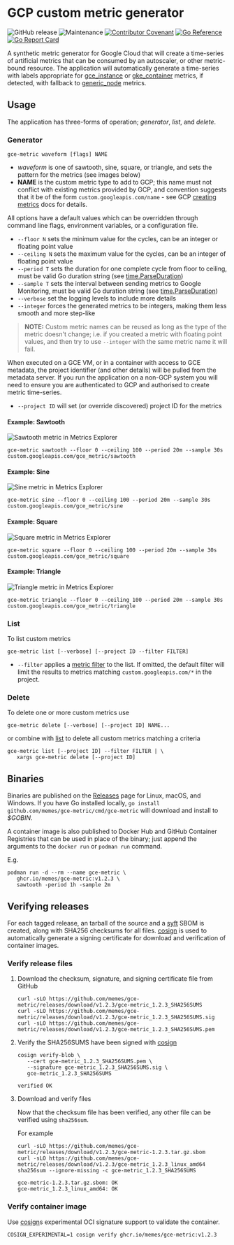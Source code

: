 # GCP custom metric generator

![GitHub release](https://img.shields.io/github/v/release/memes/gce-metric?sort=semver)
![Maintenance](https://img.shields.io/maintenance/yes/2023)
[![Contributor Covenant](https://img.shields.io/badge/Contributor%20Covenant-2.1-4baaaa.svg)](CODE_OF_CONDUCT.md)
[![Go Reference](https://pkg.go.dev/badge/github.com/memes/gce-metric.svg)](https://pkg.go.dev/github.com/memes/gce-metric)
[![Go Report Card](https://goreportcard.com/badge/github.com/memes/gce-metric)](https://goreportcard.com/report/github.com/memes/gce-metric)

A synthetic metric generator for Google Cloud that will create a time-series of
artificial metrics that can be consumed by an autoscaler, or other metric-bound
resource. The application will automatically generate a time-series
with labels appropriate for [gce_instance] or [gke_container] metrics, if detected,
with fallback to [generic_node] metrics.

## Usage

The application has three-forms of operation; *generator*, *list*, and *delete*.

### Generator

<!-- spell-checker: disable -->
```shell
gce-metric waveform [flags] NAME
```
<!-- spell-checker: enable -->

- *waveform* is one of sawtooth, sine, square, or triangle, and sets the pattern
  for the metrics (see images below)
- **NAME** is the custom metric type to add to GCP; this name must not conflict
  with existing metrics provided by GCP, and convention suggests that it be of
  the form `custom.googleapis.com/name` - see GCP [creating metrics] docs for
  details.

All options have a default values which can be overridden through command line
flags, environment variables, or a configuration file.

- `--floor N` sets the minimum value for the cycles, can be an integer or floating
  point value
- `--ceiling N` sets the maximum value for the cycles, can be an integer of
  floating point value
- `--period T` sets the duration for one complete cycle from floor to ceiling,
  must be valid Go duration string (see [time.ParseDuration])
- `--sample T` sets the interval between sending metrics to Google Monitoring,
  must be valid Go duration string (see [time.ParseDuration])
- `--verbose` set the logging levels to include more details
- `--integer` forces the generated metrics to be integers, making them less smooth
  and more step-like

> **NOTE:** Custom metric names can be reused as long as the type of the metric
> doesn't change; i.e. if you created a metric with floating point values, and
> then try to use `--integer` with the same metric name it will fail.

When executed on a GCE VM, or in a container with access to GCE metadata, the
project identifier (and other details) will be pulled from the metadata server.
If you run the application on a non-GCP system you will need to ensure you are
authenticated to GCP and authorised to create metric time-series.

- `--project ID` will set (or override discovered) project ID for the metrics
<!-- TODO @memes This functionality is missing
- `--metric-labels key1=value1,key2=value2` and `--resource-labels key1=value1,key2=value2`
  can be used to populate the metric and resource labels assigned to the time
  series, respectively.
-->

#### Example: Sawtooth

![Sawtooth metric in Metrics Explorer](images/sawtooth.png)

<!-- spell-checker: disable -->
```shell
gce-metric sawtooth --floor 0 --ceiling 100 --period 20m --sample 30s custom.googleapis.com/gce_metric/sawtooth
```
<!-- spell-checker: enable -->

#### Example: Sine

![Sine metric in Metrics Explorer](images/sine.png)

<!-- spell-checker: disable -->
```shell
gce-metric sine --floor 0 --ceiling 100 --period 20m --sample 30s custom.googleapis.com/gce_metric/sine
```
<!-- spell-checker: enable -->

#### Example: Square

![Square metric in Metrics Explorer](images/square.png)

<!-- spell-checker: disable -->
```shell
gce-metric square --floor 0 --ceiling 100 --period 20m --sample 30s custom.googleapis.com/gce_metric/square
```
<!-- spell-checker: enable -->

#### Example: Triangle

![Triangle metric in Metrics Explorer](images/triangle.png)

<!-- spell-checker: disable -->
```shell
gce-metric triangle --floor 0 --ceiling 100 --period 20m --sample 30s custom.googleapis.com/gce_metric/triangle
```
<!-- spell-checker: enable -->

### List

To list custom metrics

<!-- spell-checker: disable -->
```shell
gce-metric list [--verbose] [--project ID --filter FILTER]
```
<!-- spell-checker: enable -->

- `--filter` applies a [metric filter] to the list. If omitted, the default filter
  will limit the results to metrics matching `custom.googleapis.com/*` in the
  project.

### Delete

To delete one or more custom metrics use

<!-- spell-checker: disable -->
```shell
gce-metric delete [--verbose] [--project ID] NAME...
```
<!-- spell-checker: enable -->

or combine with [list](#list) to delete all custom metrics matching a criteria

<!-- spell-checker: disable -->
```shell
gce-metric list [--project ID] --filter FILTER | \
   xargs gce-metric delete [--project ID]
```
<!-- spell-checker: enable -->

## Binaries

Binaries are published on the [Releases] page for Linux, macOS, and Windows. If
you have Go installed locally, `go install github.com/memes/gce-metric/cmd/gce-metric`
will download and install to *$GOBIN*.

A container image is also published to Docker Hub and GitHub Container Registries
that can be used in place of the binary; just append the arguments to the
`docker run` or `podman run` command.

E.g.

<!-- spell-checker: disable -->
```shell
podman run -d --rm --name gce-metric \
   ghcr.io/memes/gce-metric:v1.2.3 \
   sawtooth -period 1h -sample 2m
```
<!-- spell-checker: enable -->

## Verifying releases

For each tagged release, an tarball of the source and a [syft] SBOM is created,
along with SHA256 checksums for all files. [cosign] is used to automatically generate
a signing certificate for download and verification of container images.

### Verify release files

1. Download the checksum, signature, and signing certificate file from GitHub

   <!-- spell-checker: disable -->
   ```shell
   curl -sLO https://github.com/memes/gce-metric/releases/download/v1.2.3/gce-metric_1.2.3_SHA256SUMS
   curl -sLO https://github.com/memes/gce-metric/releases/download/v1.2.3/gce-metric_1.2.3_SHA256SUMS.sig
   curl -sLO https://github.com/memes/gce-metric/releases/download/v1.2.3/gce-metric_1.2.3_SHA256SUMS.pem
   ```
   <!-- spell-checker: enable -->

2. Verify the SHA256SUMS have been signed with [cosign]

   <!-- spell-checker: disable -->
   ```shell
   cosign verify-blob \
      --cert gce-metric_1.2.3_SHA256SUMS.pem \
      --signature gce-metric_1.2.3_SHA256SUMS.sig \
      gce-metric_1.2.3_SHA256SUMS
   ```

   ```text
   verified OK
   ```
   <!-- spell-checker: enable -->

3. Download and verify files

   Now that the checksum file has been verified, any other file can be verified
   using `sha256sum`.

   For example

   <!-- spell-checker: disable -->
   ```shell
   curl -sLO https://github.com/memes/gce-metric/releases/download/v1.2.3/gce-metric-1.2.3.tar.gz.sbom
   curl -sLO https://github.com/memes/gce-metric/releases/download/v1.2.3/gce-metric_1.2.3_linux_amd64
   sha256sum --ignore-missing -c gce-metric_1.2.3_SHA256SUMS
   ```

   ```text
   gce-metric-1.2.3.tar.gz.sbom: OK
   gce-metric_1.2.3_linux_amd64: OK
   ```
   <!-- spell-checker: enable -->

### Verify container image

Use [cosign]s experimental OCI signature support to validate the container.

<!-- spell-checker: disable -->
```shell
COSIGN_EXPERIMENTAL=1 cosign verify ghcr.io/memes/gce-metric:v1.2.3
```
<!-- spell-checker: enable -->

[gce_instance]: https://cloud.google.com/monitoring/api/resources#tag_gce_instance
[gke_container]: https://cloud.google.com/monitoring/api/resources#tag_gke_container
[generic_node]: https://cloud.google.com/monitoring/api/resources#tag_generic_node
[creating metrics]: https://cloud.google.com/monitoring/custom-metrics/creating-metrics#custom_metric_names
[time.ParseDuration]: https://golang.org/pkg/time/#ParseDuration
[Releases]: https://github.com/memes/gce-metric/releases
[cosign]: https://github.com/SigStore/cosign
[syft]: https://github.com/anchore/syft
[metric filter]: https://cloud.google.com/monitoring/api/v3/filters#filter_syntax
